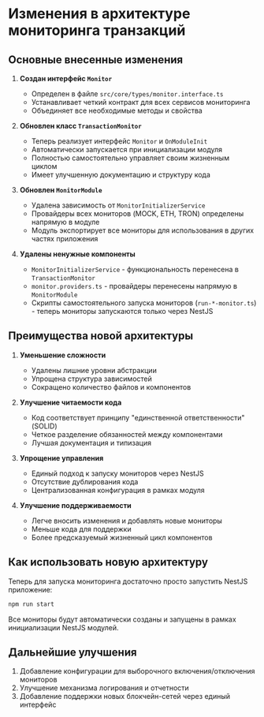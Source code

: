 # Изменения в архитектуре мониторинга транзакций

## Основные внесенные изменения

1. **Создан интерфейс `Monitor`**
   - Определен в файле `src/core/types/monitor.interface.ts`
   - Устанавливает четкий контракт для всех сервисов мониторинга
   - Объединяет все необходимые методы и свойства

2. **Обновлен класс `TransactionMonitor`**
   - Теперь реализует интерфейс `Monitor` и `OnModuleInit`
   - Автоматически запускается при инициализации модуля
   - Полностью самостоятельно управляет своим жизненным циклом
   - Имеет улучшенную документацию и структуру кода

3. **Обновлен `MonitorModule`**
   - Удалена зависимость от `MonitorInitializerService`
   - Провайдеры всех мониторов (MOCK, ETH, TRON) определены напрямую в модуле
   - Модуль экспортирует все мониторы для использования в других частях приложения

4. **Удалены ненужные компоненты**
   - `MonitorInitializerService` - функциональность перенесена в `TransactionMonitor`
   - `monitor.providers.ts` - провайдеры перенесены напрямую в `MonitorModule`
   - Скрипты самостоятельного запуска мониторов (`run-*-monitor.ts`) - теперь мониторы запускаются только через NestJS

## Преимущества новой архитектуры

1. **Уменьшение сложности**
   - Удалены лишние уровни абстракции
   - Упрощена структура зависимостей
   - Сокращено количество файлов и компонентов

2. **Улучшение читаемости кода**
   - Код соответствует принципу "единственной ответственности" (SOLID)
   - Четкое разделение обязанностей между компонентами
   - Лучшая документация и типизация

3. **Упрощение управления**
   - Единый подход к запуску мониторов через NestJS
   - Отсутствие дублирования кода
   - Централизованная конфигурация в рамках модуля

4. **Улучшение поддерживаемости**
   - Легче вносить изменения и добавлять новые мониторы
   - Меньше кода для поддержки
   - Более предсказуемый жизненный цикл компонентов

## Как использовать новую архитектуру

Теперь для запуска мониторинга достаточно просто запустить NestJS приложение:

```bash
npm run start
```

Все мониторы будут автоматически созданы и запущены в рамках инициализации NestJS модулей.

## Дальнейшие улучшения

1. Добавление конфигурации для выборочного включения/отключения мониторов
2. Улучшение механизма логирования и отчетности
3. Добавление поддержки новых блокчейн-сетей через единый интерфейс